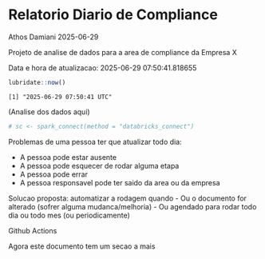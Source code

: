 # Relatorio Diario de Compliance
Athos Damiani
2025-06-29

Projeto de analise de dados para a area de compliance da Empresa X

Data e hora de atualizacao: 2025-06-29 07:50:41.818655

``` r
lubridate::now()
```

    [1] "2025-06-29 07:50:41 UTC"

(Analise dos dados aqui)

``` r
# sc <- spark_connect(method = "databricks_connect")
```

Problemas de uma pessoa ter que atualizar todo dia:

-   A pessoa pode estar ausente
-   A pessoa pode esquecer de rodar alguma etapa
-   A pessoa pode errar
-   A pessoa responsavel pode ter saido da area ou da empresa

Solucao proposta: automatizar a rodagem quando - Ou o documento for
alterado (sofrer alguma mudanca/melhoria) - Ou agendado para rodar todo
dia ou todo mes (ou periodicamente)

Github Actions

Agora este documento tem um secao a mais
